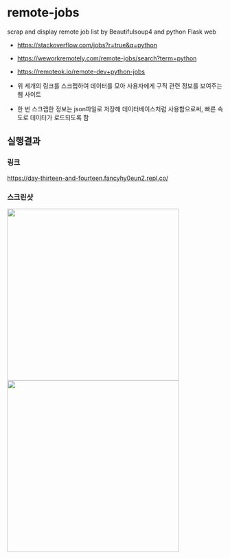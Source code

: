 # remote-jobs
scrap and display remote job list by Beautifulsoup4 and python Flask web

- https://stackoverflow.com/jobs?r=true&q=python
- https://weworkremotely.com/remote-jobs/search?term=python
- https://remoteok.io/remote-dev+python-jobs

- 위 세개의 링크를 스크랩하여 데이터를 모아 사용자에게 구직 관련 정보를 보여주는 웹 사이트
- 한 번 스크랩한 정보는 json파일로 저장해 데이터베이스처럼 사용함으로써, 빠른 속도로 데이터가 로드되도록 함

## 실행결과

### 링크

https://day-thirteen-and-fourteen.fancyhy0eun2.repl.co/

### 스크린샷

<img src="https://user-images.githubusercontent.com/32252093/107155062-a26f4700-69b9-11eb-8a48-49e8977f9e6a.png" width="400" />
<img src="https://user-images.githubusercontent.com/32252093/107155071-b2872680-69b9-11eb-9d73-fba2981e46dd.png" width="400" />
